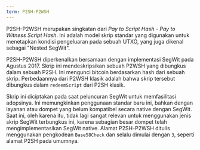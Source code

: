 ```yaml
---
term: P2SH-P2WSH
---
```


P2SH-P2WSH merupakan singkatan dari *Pay to Script Hash - Pay to Witness Script Hash*. Ini adalah model skrip standar yang digunakan untuk menetapkan kondisi pengeluaran pada sebuah UTXO, yang juga dikenal sebagai "Nested SegWit".

P2SH-P2WSH diperkenalkan bersamaan dengan implementasi SegWit pada Agustus 2017. Skrip ini mendeskripsikan sebuah P2WSH yang dibungkus dalam sebuah P2SH. Ini mengunci bitcoin berdasarkan hash dari sebuah skrip. Perbedaannya dari P2WSH klasik adalah bahwa skrip tersebut dibungkus dalam `redeemScript` dari P2SH klasik.

Skrip ini diciptakan pada saat peluncuran SegWit untuk memfasilitasi adopsinya. Ini memungkinkan penggunaan standar baru ini, bahkan dengan layanan atau dompet yang belum kompatibel secara native dengan SegWit. Saat ini, oleh karena itu, tidak lagi sangat relevan untuk menggunakan jenis skrip SegWit terbungkus ini, karena sebagian besar dompet telah mengimplementasikan SegWit native. Alamat P2SH-P2WSH ditulis menggunakan pengkodean `Base58Check` dan selalu dimulai dengan `3`, seperti alamat P2SH pada umumnya.